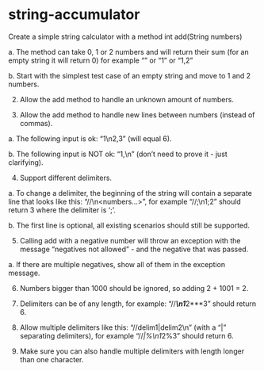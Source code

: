# string-accumulator

Create a simple string calculator with a method int add(String numbers)

a. The method can take 0, 1 or 2 numbers and will return their sum (for an empty string
it will return 0) for example “” or “1” or “1,2”

b. Start with the simplest test case of an empty string and move to 1 and 2 numbers.

2. Allow the add method to handle an unknown amount of numbers.

3. Allow the add method to handle new lines between numbers (instead of commas).

a. The following input is ok: “1\n2,3” (will equal 6).

b. The following input is NOT ok: “1,\n” (don’t need to prove it - just clarifying).

4. Support different delimiters.

a. To change a delimiter, the beginning of the string will contain a separate line that
looks like this: “//<delimiter>\n<numbers...>”, for example “//;\n1;2” should return
3 where the delimiter is ‘;’.
  
b. The first line is optional, all existing scenarios should still be supported.

5. Calling add with a negative number will throw an exception with the message “negatives not
allowed” - and the negative that was passed.

a. If there are multiple negatives, show all of them in the exception message.

6. Numbers bigger than 1000 should be ignored, so adding 2 + 1001 = 2.

7. Delimiters can be of any length, for example: “//***\n1***2***3” should return 6.

8. Allow multiple delimiters like this: “//delim1|delim2\n” (with a “|” separating delimiters),
for example “//*|%\n1*2%3” should return 6.

9. Make sure you can also handle multiple delimiters with length longer than one character.
